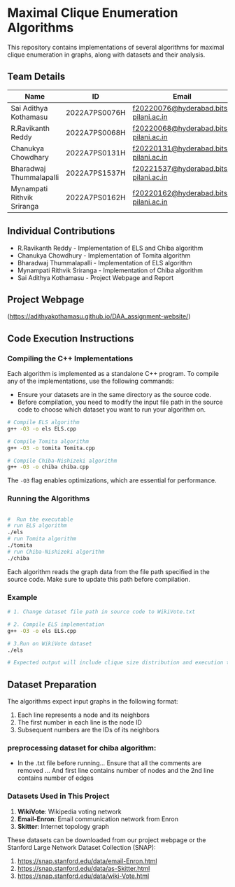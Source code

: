 # Maximal Clique Enumeration Algorithms

This repository contains implementations of several algorithms for maximal clique enumeration in graphs, along with datasets and their analysis.

## Team Details

| Name | ID | Email |
|------|-------|-------|
| Sai Adithya Kothamasu | 2022A7PS0076H | f20220076@hyderabad.bits-pilani.ac.in |
| R.Ravikanth Reddy | 2022A7PS0068H | f20220068@hyderabad.bits-pilani.ac.in |
| Chanukya Chowdhary | 2022A7PS0131H | f20220131@hyderabad.bits-pilani.ac.in |
| Bharadwaj Thummalapalli | 2022A7PS1537H | f20221537@hyderabad.bits-pilani.ac.in |
| Mynampati Rithvik Sriranga | 2022A7PS0162H | f20220162@hyderabad.bits-pilani.ac.in |

## Individual Contributions

- R.Ravikanth Reddy - Implementation of ELS and Chiba algorithm
- Chanukya Chowdhury - Implementation of Tomita algorithm
- Bharadwaj Thummalapalli - Implementation of ELS algorithm
- Mynampati Rithvik Sriranga - Implementation of Chiba algorithm
- Sai Adithya Kothamasu - Project Webpage and Report

## Project Webpage

(https://adithyakothamasu.github.io/DAA_assignment-website/)

## Code Execution Instructions

### Compiling the C++ Implementations

Each algorithm is implemented as a standalone C++ program. To compile any of the implementations, use the following commands:
* Ensure your datasets are in the same directory as the source code.
* Before compilation, you need to modify the input file path in the source code to choose which dataset you want to run your algorithm on.

```bash
# Compile ELS algorithm
g++ -O3 -o els ELS.cpp

# Compile Tomita algorithm
g++ -O3 -o tomita Tomita.cpp

# Compile Chiba-Nishizeki algorithm 
g++ -O3 -o chiba chiba.cpp
```

The `-O3` flag enables optimizations, which are essential for performance.

### Running the Algorithms

```bash

#  Run the executable
# run ELS algorithm
./els
# run Tomita algorithm
./tomita
# run Chiba-Nishizeki algorithm 
./chiba
```

Each algorithm reads the graph data from the file path specified in the source code. Make sure to update this path before compilation.

### Example

```bash
# 1. Change dataset file path in source code to WikiVote.txt

# 2. Compile ELS implementation
g++ -O3 -o els ELS.cpp

# 3.Run on WikiVote dataset
./els 

# Expected output will include clique size distribution and execution time statistics
```

## Dataset Preparation

The algorithms expect input graphs in the following format:

1. Each line represents a node and its neighbors
2. The first number in each line is the node ID
3. Subsequent numbers are the IDs of its neighbors

### preprocessing dataset for chiba algorithm:
- In the .txt file before running... Ensure that all the comments are removed ... And first line contains number of nodes and the 2nd line contains number of edges

### Datasets Used in This Project

1. **WikiVote**: Wikipedia voting network
2. **Email-Enron**: Email communication network from Enron
3. **Skitter**: Internet topology graph

These datasets can be downloaded from our project webpage or the Stanford Large Network Dataset Collection (SNAP):
1. https://snap.stanford.edu/data/email-Enron.html
2. https://snap.stanford.edu/data/as-Skitter.html
3. https://snap.stanford.edu/data/wiki-Vote.html



